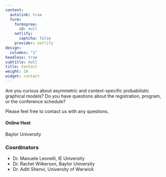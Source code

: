 ```yaml
---
content:
  autolink: true
  form:
    formspree:
      id: null
    netlify:
      captcha: false
    provider: netlify
design:
  columns: "1"
headless: true
subtitle: null
title: Contact
weight: 10
widget: contact
---
```


Are you curious about asymmetric and context-specific probabilistic graphical models? Do you have questions about the registration, program, or the conference schedule? 

Please feel free to contact us with any questions.

#### Online Host
Baylor University

### Coordinators 
* Dr. Manuele Leonelli, IE University
* Dr. Rachel Wilkerson, Baylor University
* Dr. Aditi Shenvi, University of Warwick
